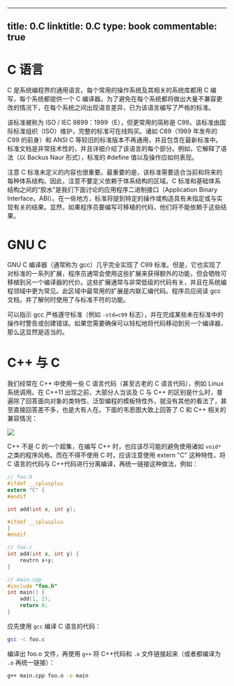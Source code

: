 
---
title: 0.C
linktitle: 0.C
type: book
commentable: true
---

# C 语言

C 是系统编程界的通用语言。每个常用的操作系统及其相关的系统库都用 C 编写，每个系统都提供一个 C 编译器。为了避免在每个系统都将做出大量不兼容更改的情况下，在每个系统之间出现语言差异，已为该语言编写了严格的标准。

该标准被称为 ISO / IEC 9899：1999（E），但更常用的简称是 C99。该标准由国际标准组织（ISO）维护，完整的标准可在线购买。诸如 C89（1989 年发布的 C99 的前身）和 ANSI C 等较旧的标准版本不再通用，并且包含在最新标准中。标准文档是非常技术性的，并且详细介绍了该语言的每个部分。例如，它解释了语法（以 Backus Naur 形式），标准的 #define 值以及操作应如何表现。

注意 C 标准未定义的内容也很重要。最重要的是，该标准需要适合当前和将来的每种体系结构。因此，注意不要定义依赖于体系结构的区域。C 标准和基础体系结构之间的“胶水”是我们下面讨论的应用程序二进制接口（Application Binary Interface，ABI）。在一些地方，标准将提到特定的操作或构造具有未指定或与实现有关的结果。显然，如果程序员要编写可移植的代码，他们将不能依赖于这些结果。

# GNU C

GNU C 编译器（通常称为 gcc）几乎完全实现了 C99 标准。但是，它也实现了对标准的一系列扩展，程序员通常会使用这些扩展来获得额外的功能，但会牺牲可移植到另一个编译器的代价。这些扩展通常与非常低级的代码有关，并且在系统编程领域中更为常见。此区域中最常用的扩展是内联汇编代码。程序员应阅读 gcc 文档，并了解何时使用了与标准不符的功能。

可以指示 gcc 严格遵守标准（例如 `-std=c99` 标志），并在完成某些未在标准中的操作时警告或创建错误。如果您需要确保可以轻松地将代码移动到另一个编译器，那么这显然是适当的。

# C++ 与 C

我们经常在 C++ 中使用一些 C 语言代码（甚至古老的 C 语言代码），例如 Linux 系统调用。在 C++11 出现之前，大部分人当谈及 C 与 C++ 的区别是什么时，普遍除了回答面向对象的类特性、泛型编程的模板特性外，就没有其他的看法了，甚至直接回答差不多，也是大有人在。下面的韦恩图大致上回答了 C 和 C++ 相关的兼容情况：

![](https://i.postimg.cc/W4pLpjFp/image.png)

C++ 不是 C 的一个超集，在编写 C++ 时，也应该尽可能的避免使用诸如 `void*` 之类的程序风格。而在不得不使用 C 时，应该注意使用 extern "C" 这种特性，将 C 语言的代码与 C++代码进行分离编译，再统一链接这种做法，例如：

```c
// foo.h
#ifdef __cplusplus
extern "C" {
#endif

int add(int x, int y);

#ifdef __cplusplus
}
#endif

// foo.c
int add(int x, int y) {
    reutrn x+y;
}

// main.cpp
#include "foo.h"
int main() {
    add(1, 2);
    return 0;
}
```

应先使用 `gcc` 编译 C 语言的代码：

```bash
gcc -c foo.c
```

编译出 foo.o 文件，再使用 `g++` 将 C++代码和 `.o` 文件链接起来（或者都编译为 `.o` 再统一链接）：

```bash
g++ main.cpp foo.o -o main
```

    